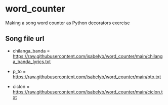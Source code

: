 # word_counter
Making a song word counter as Python decorators exercise

## Song file url

* chilanga_banda = https://raw.githubusercontent.com/isabelyb/word_counter/main/chilanga_banda_lyrics.txt

* p_to = https://raw.githubusercontent.com/isabelyb/word_counter/main/pto.txt

* ciclon = https://raw.githubusercontent.com/isabelyb/word_counter/main/ciclon.txt